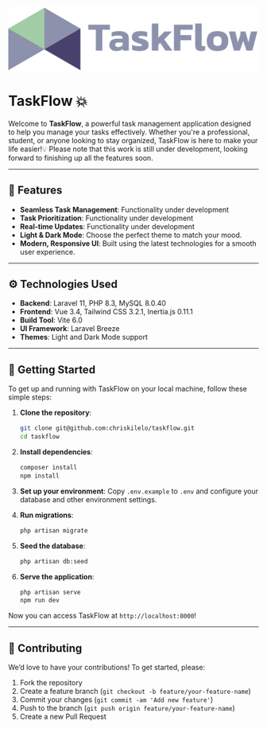 
![TaskFlow Logo](resources/assets/images/taskflow_logo_darkmode.png)



# TaskFlow 💥 

Welcome to **TaskFlow**, a powerful task management application designed to help you manage your tasks effectively. Whether you're a professional, student, or anyone looking to stay organized, TaskFlow is here to make your life easier!💡 Please note that this work is still under development, looking forward to finishing up all the features soon.

---

## 🎯 Features

- **Seamless Task Management**: Functionality under development
- **Task Prioritization**: Functionality under development
- **Real-time Updates**: Functionality under development
- **Light & Dark Mode**: Choose the perfect theme to match your mood.
- **Modern, Responsive UI**: Built using the latest technologies for a smooth user experience.

---

## ⚙️ Technologies Used

- **Backend**: Laravel 11, PHP 8.3, MySQL 8.0.40
- **Frontend**: Vue 3.4, Tailwind CSS 3.2.1, Inertia.js 0.11.1
- **Build Tool**: Vite 6.0
- **UI Framework**: Laravel Breeze
- **Themes**: Light and Dark Mode support

---

## 🚀 Getting Started

To get up and running with TaskFlow on your local machine, follow these simple steps:

1. **Clone the repository**:
    ```bash
    git clone git@github.com:chriskilelo/taskflow.git
    cd taskflow
    ```

2. **Install dependencies**:
    ```bash
    composer install
    npm install
    ```

3. **Set up your environment**:
    Copy `.env.example` to `.env` and configure your database and other environment settings.

4. **Run migrations**:
    ```bash
    php artisan migrate
    ```

5. **Seed the database**:
    ```bash
    php artisan db:seed
    ```

6. **Serve the application**:
    ```bash
    php artisan serve
    npm run dev
    ```

Now you can access TaskFlow at `http://localhost:8000`!

---

## 📑 Contributing

We’d love to have your contributions! To get started, please:

1. Fork the repository
2. Create a feature branch (`git checkout -b feature/your-feature-name`)
3. Commit your changes (`git commit -am 'Add new feature'`)
4. Push to the branch (`git push origin feature/your-feature-name`)
5. Create a new Pull Request
